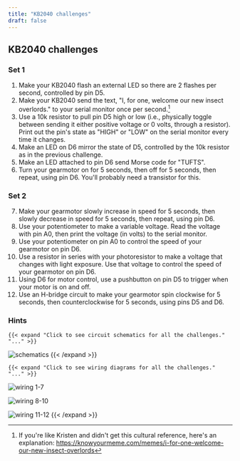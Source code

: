 ```yaml
---
title: "KB2040 challenges"
draft: false
---
```


## KB2040 challenges

### Set 1

1. Make your KB2040 flash an external LED so there are 2 flashes per second, controlled by pin D5.
2. Make your KB2040 send the text, "I, for one, welcome our new insect overlords." to your serial monitor once per second.[^1]
3. Use a 10k resistor to pull pin D5 high or low (i.e., physically toggle between sending it either positive voltage or 0 volts, through a resistor). Print out the pin's state as "HIGH" or "LOW" on the serial monitor every time it changes.
4. Make an LED on D6 mirror the state of D5, controlled by the 10k resistor as in the previous challenge.
5. Make an LED attached to pin D6 send Morse code for "TUFTS".
6. Turn your gearmotor on for 5 seconds, then off for 5 seconds, then repeat, using pin D6. You'll probably need a transistor for this.

### Set 2

7. Make your gearmotor slowly increase in speed for 5 seconds, then slowly decrease in speed for 5 seconds, then repeat, using pin D6.
8. Use your potentiometer to make a variable voltage. Read the voltage with pin A0, then print the voltage (in volts) to the serial monitor.
9. Use your potentiometer on pin A0 to control the speed of your gearmotor on pin D6.
10. Use a resistor in series with your photoresistor to make a voltage that changes with light exposure. Use that voltage to control the speed of your gearmotor on pin D6.
11. Using D6 for motor control, use a pushbutton on pin D5 to trigger when your motor is on and off.
12. Use an H-bridge circuit to make your gearmotor spin clockwise for 5 seconds, then counterclockwise for 5 seconds, using pins D5 and D6.

### Hints
    {{< expand "Click to see circuit schematics for all the challenges." "..." >}}

![schematics](/img/Challenge_Schematics.jpg)
{{< /expand >}} 

    {{< expand "Click to see wiring diagrams for all the challenges." "..." >}}

![wiring 1-7](/img/Challenge_Wiring1-7.jpg)

![wiring 8-10](/img/Challenge_Wiring8-10.jpg)

![wiring 11-12](/img/Challenge_Wiring11-12.jpg)
{{< /expand >}} 

[^1]: If you're like Kristen and didn't get this cultural reference, here's an explanation: https://knowyourmeme.com/memes/i-for-one-welcome-our-new-insect-overlords
